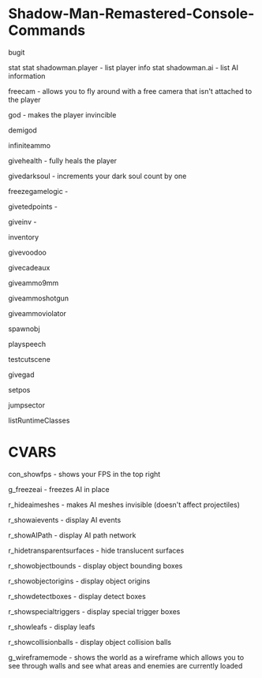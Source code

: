 # Shadow-Man-Remastered-Console-Commands

bugit

stat
	stat shadowman.player - list player info
	stat shadowman.ai - list AI information

freecam - allows you to fly around with a free camera that isn't attached to the player

god - makes the player invincible

demigod

infiniteammo

givehealth - fully heals the player

givedarksoul - increments your dark soul count by one

freezegamelogic - 

givetedpoints - 

giveinv - 

inventory

givevoodoo

givecadeaux

giveammo9mm

giveammoshotgun

giveammoviolator

spawnobj

playspeech

testcutscene

givegad

setpos

jumpsector

listRuntimeClasses

# CVARS

con_showfps - shows your FPS in the top right

g_freezeai - freezes AI in place

r_hideaimeshes - makes AI meshes invisible (doesn't affect projectiles)

r_showaievents - display AI events

r_showAIPath - display AI path network

r_hidetransparentsurfaces - hide translucent surfaces

r_showobjectbounds - display object bounding boxes

r_showobjectorigins - display object origins

r_showdetectboxes - display detect boxes

r_showspecialtriggers - display special trigger boxes

r_showleafs - display leafs

r_showcollisionballs - display object collision balls

g_wireframemode - shows the world as a wireframe which allows you to see through walls and see what areas and enemies are currently loaded